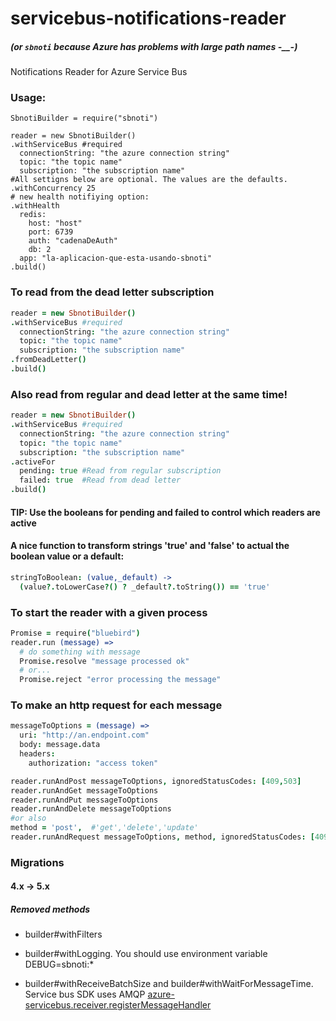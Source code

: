 # servicebus-notifications-reader
##### (or `sbnoti` because Azure has problems with large path names -__-)
Notifications Reader for Azure Service Bus

### Usage:
```coffee-script
SbnotiBuilder = require("sbnoti")

reader = new SbnotiBuilder()
.withServiceBus #required
  connectionString: "the azure connection string"
  topic: "the topic name"
  subscription: "the subscription name"
#All settigns below are optional. The values are the defaults.
.withConcurrency 25
# new health notifiying option:
.withHealth
  redis: 
    host: "host"
    port: 6739
    auth: "cadenaDeAuth"
    db: 2
  app: "la-aplicacion-que-esta-usando-sbnoti"
.build()
```
### To read from the dead letter subscription
``` Coffeescript
reader = new SbnotiBuilder()
.withServiceBus #required
  connectionString: "the azure connection string"
  topic: "the topic name"
  subscription: "the subscription name"
.fromDeadLetter()
.build()
```

### Also read from regular and dead letter at the same time!
``` Coffeescript
reader = new SbnotiBuilder()
.withServiceBus #required
  connectionString: "the azure connection string"
  topic: "the topic name"
  subscription: "the subscription name"
.activeFor
  pending: true #Read from regular subscription
  failed: true  #Read from dead letter
.build()
```

#### TIP: Use the booleans for pending and failed to control which readers are active

#### A nice function to transform strings 'true' and 'false' to actual the boolean value or a default:
``` Coffeescript
stringToBoolean: (value,_default) ->
  (value?.toLowerCase?() ? _default?.toString()) == 'true'
```

### To start the reader with a given process
``` Coffeescript
Promise = require("bluebird")
reader.run (message) =>
  # do something with message
  Promise.resolve "message processed ok"
  # or...
  Promise.reject "error processing the message"
```

### To make an http request for each message
``` Coffeescript
messageToOptions = (message) =>
  uri: "http://an.endpoint.com"
  body: message.data
  headers:
    authorization: "access token"

reader.runAndPost messageToOptions, ignoredStatusCodes: [409,503]
reader.runAndGet messageToOptions
reader.runAndPut messageToOptions
reader.runAndDelete messageToOptions
#or also
method = 'post',  #'get','delete','update'
reader.runAndRequest messageToOptions, method, ignoredStatusCodes: [409]

```

### Migrations

#### 4.x -> 5.x

##### Removed methods

* builder#withFilters

* builder#withLogging. You should use environment variable DEBUG=sbnoti:*

* builder#withReceiveBatchSize and builder#withWaitForMessageTime. Service bus SDK uses AMQP [azure-servicebus.receiver.registerMessageHandler](https://docs.microsoft.com/en-us/javascript/api/@azure/service-bus/receiver?view=azure-node-latest#registermessagehandler-onmessage--onerror--messagehandleroptions-)

